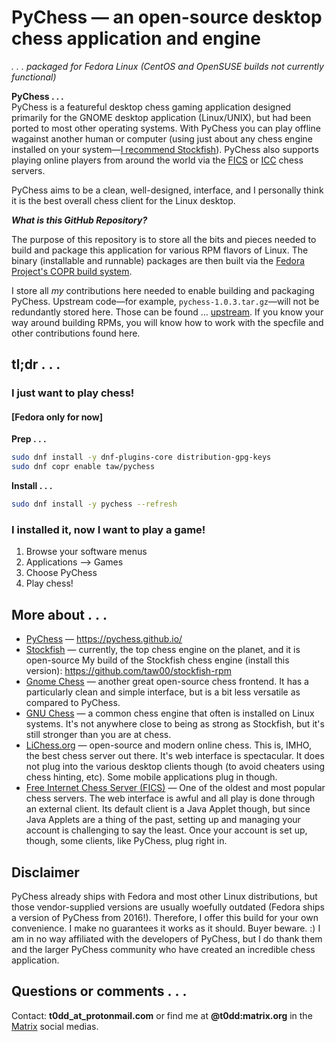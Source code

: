# PyChess — an open-source desktop chess application and engine

_.&nbsp;.&nbsp;.&nbsp;packaged for Fedora Linux (CentOS and OpenSUSE builds not currently functional)_

**PyChess . . .**  
PyChess is a featureful desktop chess gaming application designed primarily for
the GNOME desktop application (Linux/UNIX), but had been ported to most other
operating systems. With PyChess you can play offline wagainst another human or
computer (using just about any chess engine installed on your system—[I
recommend Stockfish](https://github.com/taw00/stockfish-rpm)). PyChess also
supports playing online players from around the world via the
[FICS](http://www.freechess.org/) or [ICC](https://www.chessclub.com/) chess
servers.

PyChess aims to be a clean, well-designed, interface, and I personally think it
is the best overall chess client for the Linux desktop.

_**What is this GitHub Repository?**_

The purpose of this repository is to store all the bits and pieces needed to
build and package this application for various RPM flavors of Linux. The binary
(installable and runnable) packages are then built via the [Fedora Project's
COPR build system](https://copr.fedorainfracloud.org/coprs/taw/pychess/).

I store all *my* contributions here needed to enable building and packaging
PyChess. Upstream code—for example, `pychess-1.0.3.tar.gz`—will not be
redundantly stored here. Those can be found ...
[upstream](https://github.com/pychess/pychess). If you know your way around
building RPMs, you will know how to work with the specfile and other
contributions found here.

## tl;dr&nbsp;.&nbsp;.&nbsp;.

### I just want to play chess!

#### [Fedora only for now]

**Prep&nbsp;.&nbsp;.&nbsp;.**
```bash
sudo dnf install -y dnf-plugins-core distribution-gpg-keys
sudo dnf copr enable taw/pychess
```

**Install&nbsp;.&nbsp;.&nbsp;.**
```bash
sudo dnf install -y pychess --refresh
```

### I installed it, now I want to play a game!

1. Browse your software menus
2. Applications --> Games
3. Choose PyChess
4. Play chess!

## More about&nbsp;.&nbsp;.&nbsp;.

* [PyChess](https://pychess.github.io/) — <https://pychess.github.io/>
* [Stockfish](https://stockfishchess.org/) — currently, the top chess engine on the planet, and it is open-source
  My build of the Stockfish chess engine (install this version): <https://github.com/taw00/stockfish-rpm>
* [Gnome Chess](https://wiki.gnome.org/Apps/Chess) — another great open-source
  chess frontend. It has a particularly clean and simple interface, but is a
  bit less versatile as compared to PyChess.
* [GNU Chess](https://www.gnu.org/software/chess/) — a common chess engine that
  often is installed on Linux systems. It's not anywhere close to being as
  strong as Stockfish, but it's still stronger than you are at chess.
* [LiChess.org](https://lichess.org/) — open-source and modern online chess.
  This is, IMHO, the best chess server out there. It's web interface is
  spectacular. It does not plug into the various desktop clients though (to avoid
  cheaters using chess hinting, etc). Some mobile applications plug in though.
* [Free Internet Chess Server (FICS)](https://www.freechess.org/) — One of the
  oldest and most popular chess servers. The web interface is awful and all
  play is done through an external client. Its default client is a Java Applet
  though, but since Java Applets are a thing of the past, setting up and
  managing your account is challenging to say the least. Once your account is set
  up, though, some clients, like PyChess, plug right in.

## Disclaimer

PyChess already ships with Fedora and most other Linux distributions, but those
vendor-supplied versions are usually woefully outdated (Fedora ships a version
of PyChess from 2016!).  Therefore, I offer this build for your own
convenience. I make no guarantees it works as it should. Buyer beware. :) I am
in no way affiliated with the developers of PyChess, but I do thank them and
the larger PyChess community who have created an incredible chess application.

## Questions or comments&nbsp;.&nbsp;.&nbsp;.

Contact: **t0dd_at_protonmail.com** or find me at **@t0dd:matrix.org** in the [Matrix](https://github.com/taw00/element-rpm) social medias.
